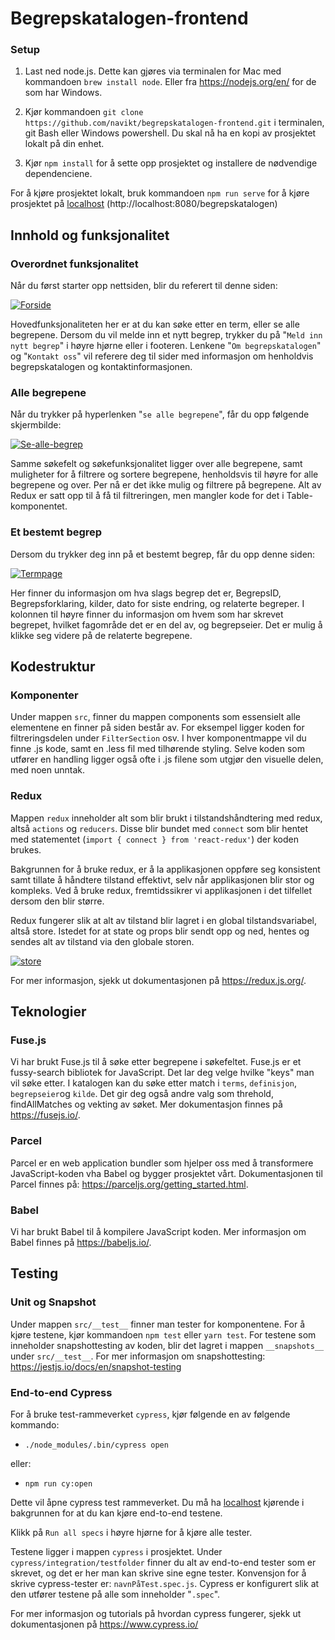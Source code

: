 # Begrepskatalogen-frontend

### Setup
1. Last ned node.js. Dette kan gjøres via terminalen for Mac med kommandoen `brew install node`. Eller fra https://nodejs.org/en/ for de som har Windows.

2. Kjør kommandoen `git clone https://github.com/navikt/begrepskatalogen-frontend.git` i terminalen, git Bash eller Windows powershell. Du skal nå ha en kopi av prosjektet lokalt på  din enhet.

3. Kjør `npm install` for å sette opp prosjektet og installere de nødvendige dependenciene.

For å kjøre prosjektet lokalt, bruk kommandoen `npm run serve` for å kjøre prosjektet på [localhost](http://localhost:5113/begrepskatalogen) (http://localhost:8080/begrepskatalogen)




## Innhold og funksjonalitet

### Overordnet funksjonalitet

Når du først starter opp nettsiden, blir du referert til denne siden: 

<a href="https://ibb.co/8Py1TCw"><img src="https://i.ibb.co/SVkFWjg/Forside.png" alt="Forside" border="0"></a>

Hovedfunksjonaliteten her er at du kan søke etter en term, eller se alle begrepene. Dersom du vil melde inn et nytt begrep, trykker du på "`Meld inn nytt begrep`" i høyre hjørne eller i footeren. Lenkene "`Om begrepskatalogen`" og "`Kontakt oss`" vil referere deg til sider med informasjon om henholdvis begrepskatalogen og kontaktinformasjonen.

### Alle begrepene

Når du trykker på hyperlenken "`se alle begrepene`", får du opp følgende skjermbilde:

<a href="https://ibb.co/gVbbP6q"><img src="https://i.ibb.co/ZmRRYN4/Se-alle-begrep.png" alt="Se-alle-begrep" border="0"></a>

Samme søkefelt og søkefunksjonalitet ligger over alle begrepene, samt muligheter for å filtrere og sortere begrepene, henholdsvis til høyre for alle begrepene og over. Per nå er det ikke mulig og filtrere på begrepene. Alt av Redux er satt opp til å få til filtreringen, men mangler kode for det i Table-komponentet.

### Et bestemt begrep

Dersom du trykker deg inn på et bestemt begrep, får du opp denne siden:

<a href="https://ibb.co/GR0TW4n"><img src="https://i.ibb.co/rHmsxRF/Termpage.png" alt="Termpage" border="0"></a>

Her finner du informasjon om hva slags begrep det er, BegrepsID, Begrepsforklaring, kilder, dato for siste endring, og relaterte begreper. I kolonnen til høyre finner du informasjon om hvem som har skrevet begrepet, hvilket fagområde det er en del av, og begrepseier. Det er mulig å klikke seg videre på de relaterte begrepene.


## Kodestruktur

### Komponenter

Under mappen `src`, finner du mappen components som essensielt alle elementene en finner på siden består av. For eksempel ligger koden for filtreringsdelen under `FilterSection` osv. I hver komponentmappe vil du finne .js kode, samt en .less fil med tilhørende styling. Selve koden som utfører en handling ligger også ofte i .js filene som utgjør den visuelle delen, med noen unntak.

### Redux

Mappen `redux` inneholder alt som blir brukt i tilstandshåndtering med redux, altså `actions` og `reducers`. Disse blir bundet med `connect` som blir hentet med statementet (`import { connect } from 'react-redux'`) der koden brukes. 

Bakgrunnen for å bruke redux, er å la applikasjonen oppføre seg konsistent samt tillate å håndtere tilstand effektivt, selv når applikasjonen blir stor og kompleks. Ved å bruke redux, fremtidssikrer vi applikasjonen i det tilfellet dersom den blir større.

Redux fungerer slik at alt av tilstand blir lagret i en global tilstandsvariabel, altså store. Istedet for at state og props blir sendt opp og ned, hentes og sendes alt av tilstand via den globale storen.


<a href="https://ibb.co/yBdn4Px"><img src="https://i.ibb.co/7NjJkC0/store.png" alt="store" border="0"></a>

For mer informasjon, sjekk ut dokumentasjonen på https://redux.js.org/.

## Teknologier
### Fuse.js
Vi har brukt Fuse.js til å søke etter begrepene i søkefeltet. Fuse.js er et fussy-search bibliotek for JavaScript. Det lar deg velge hvilke "keys" man vil søke etter. I katalogen kan du søke etter match i `terms`, `definisjon`, `begrepseier`og `kilde`. Det gir deg også andre valg som threhold, findAllMatches og vekting av søket. Mer dokumentasjon finnes på https://fusejs.io/.

### Parcel
Parcel er en web application bundler som hjelper oss med å transformere JavaScript-koden vha Babel og bygger prosjektet vårt. Dokumentasjonen til Parcel finnes på: https://parceljs.org/getting_started.html. 

### Babel
Vi har brukt Babel til å kompilere JavaScript koden. Mer informasjon om Babel finnes på https://babeljs.io/.

## Testing

### Unit og Snapshot

Under mappen `src/__test__` finner man tester for komponentene. For å kjøre testene, kjør kommandoen `npm test` eller `yarn test`. For testene som inneholder snapshottesting av koden, blir det lagret i mappen  `__snapshots__` under `src/__test__`. For mer informasjon om snapshottesting: https://jestjs.io/docs/en/snapshot-testing


### End-to-end Cypress

For å bruke test-rammeverket `cypress`, kjør følgende en av følgende kommando: 
* `./node_modules/.bin/cypress open`

eller:
* `npm run cy:open` 
  
Dette vil åpne cypress test rammeverket. Du må ha [localhost](http://localhost:5113/begrepskatalogen) kjørende i bakgrunnen for at du kan kjøre end-to-end testene.

Klikk på `Run all specs` i høyre hjørne for å kjøre alle tester.

Testene ligger i mappen `cypress` i prosjektet. Under `cypress/integration/testfolder` finner du alt av end-to-end tester som er skrevet, og det er her man kan skrive sine egne tester. Konvensjon for å skrive cypress-tester er: `navnPåTest.spec.js`. Cypress er konfigurert slik at den utfører testene på alle som inneholder "`.spec`". 

For mer informasjon og tutorials på hvordan cypress fungerer, sjekk ut dokumentasjonen på https://www.cypress.io/


